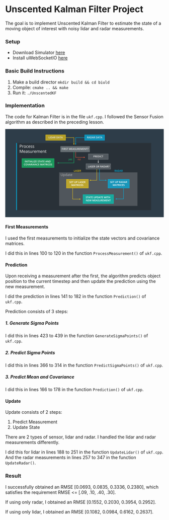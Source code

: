 # Unscented Kalman Filter Project 

The goal is to implement Unscented Kalman Filter to estimate the state of a moving object of interest with noisy lidar and radar measurements.

[//]: # (Image References)
[image1]: ./images/kf.png


### Setup
* Download Simulator [here](https://github.com/udacity/self-driving-car-sim/releases)
* Install uWebSocketIO [here](https://github.com/uWebSockets/uWebSockets)

### Basic Build Instructions
1. Make a build director  `mkdir build && cd biuld`
2. Compile: `cmake .. && make`
3. Run it: `./UnscentedKF`

### Implementation
The code for Kalman Filter is in the file `ukf.cpp`. I followed the Sensor Fusion algorithm as described in the preceding lesson. 

![alt text][image1]

#### First Measurements

I used the first measurements to initialize the state vectors and covariance matrices.

I did this in lines 100 to 120 in the function `ProcessMeasurement()` of `ukf.cpp`.

#### Prediction

Upon receiving a measurement after the first, the algorithm predicts object position to the current timestep and then update the prediction using the new measurement.

I did the prediction in lines 141 to 182 in the function `Prediction()` of `ukf.cpp`.

Prediction consists of 3 steps:

##### 1. Generate Sigma Points
I did this in lines 423 to 439 in the function `GenerateSigmaPoints()` of `ukf.cpp`.

##### 2. Predict Sigma Points
I did this in lines 366 to 314 in the function `PredictSigmaPoints()` of `ukf.cpp`.

##### 3. Predict Mean and Covariance
I did this in lines 166 to 178 in the function `Prediction()` of `ukf.cpp`.


#### Update

Update consists of 2 steps:

1. Predict Measurement
2. Update State

There are 2 types of sensor, lidar and radar. I handled the lidar and radar measurements differently. 

I did this for lidar in lines 188 to 251 in the function `UpdateLidar()` of `ukf.cpp`. And the radar measurements in lines 257 to 347 in the function `UpdateRadar()`.



### Result
I successfully obtained an RMSE [0.0693, 0.0835, 0.3336, 0.2380], which satisfies the requirement RMSE <= [.09, .10, .40, .30].

If using only radar, I obtained an RMSE [0.1552, 0.2030, 0.3954, 0.2952].

If using only lidar, I obtained an RMSE [0.1082, 0.0984, 0.6162, 0.2637].
